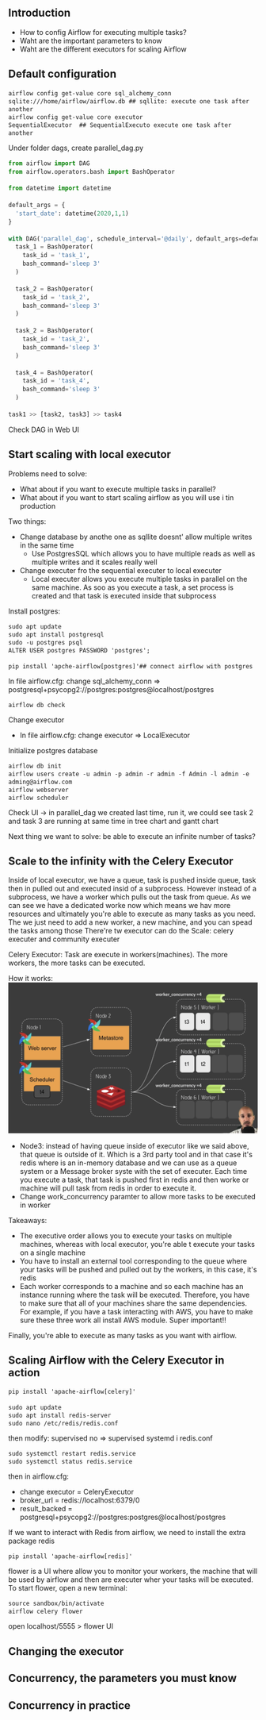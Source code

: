 ## Introduction
- How to config Airflow for executing multiple tasks?
- Waht are the important parameters to know
- Waht are the different executors for scaling Airflow

## Default configuration
```console
airflow config get-value core sql_alchemy_conn  
sqlite:///home/airflow/airflow.db ## sqllite: execute one task after another 
airflow config get-value core executor
SequentialExecutor  ## SequentialExecuto execute one task after another 
```

Under folder dags, create parallel_dag.py
```python
from airflow import DAG
from airflow.operators.bash import BashOperator

from datetime import datetime

default_args = {
  'start_date': datetime(2020,1,1)
}

with DAG('parallel_dag', schedule_interval='@daily', default_args=default_args):
  task_1 = BashOperator(
    task_id = 'task_1',
    bash_command='sleep 3'
  )
  
  task_2 = BashOperator(
    task_id = 'task_2',
    bash_command='sleep 3'
  )
  
  task_2 = BashOperator(
    task_id = 'task_2',
    bash_command='sleep 3'
  )
  
  task_4 = BashOperator(
    task_id = 'task_4',
    bash_command='sleep 3'
  )
  
task1 >> [task2, task3] >> task4
```

Check DAG in Web UI

## Start scaling with local executor
Problems need to solve:
- What about if you want to execute multiple tasks in parallel?
- What about if you want to start scaling airflow as you will use i tin production

Two things:
- Change database by anothe one as sqllite doesnt' allow multiple writes in the same time
  - Use PostgresSQL which allows you to have multiple reads as well as multiple writes and it scales really well
- Change executer fro the sequential executer to local executer
  - Local executer allows you execute multiple tasks in parallel on the same machine. As soo as you execute a task, a set process is created and that task is executed inside that subprocess

Install postgres:
```console
sudo apt update
sudo apt install postgresql
sudo -u postgres psql
ALTER USER postgres PASSWORD 'postgres';

pip install 'apche-airflow[postgres]'## connect airflow with postgres
```
In file airflow.cfg: change sql_alchemy_conn => postgresql+psycopg2://postgres:postgres@localhost/postgres

``` console
airflow db check
```

Change executor
- In file airflow.cfg: change executor => LocalExecutor

Initialize postgres database

``` console
airflow db init
airflow users create -u admin -p admin -r admin -f Admin -l admin -e adming@airflow.com
airflow webserver
airflow scheduler
```

Check UI -> in parallel_dag we created last time, run it, we could see task 2 and task 3 are running at same time in tree chart and gantt chart

Next thing we want to solve: be able to execute an infinite number of tasks?

## Scale to the infinity with the Celery Executor
Inside of local executor, we have a queue, task is pushed inside queue, task then in pulled out and executed insid of a subprocess. However instead of a subprocess, we have a worker which pulls out the task from queue. As we can see we have a dedicated worke now which means we hav more resources and ultimately you're able to execute as many tasks as you need. The we just need to add a new worker, a new machine, and you can spead the tasks among those
There're tw executor can do the Scale: celery executer and community executer

Celery Executor:
Task are execute in workers(machines). The more workers, the more tasks can be executed.

How it works:
![image](pics/celery_work.png)

- Node3: instead of having queue inside of executor like we said above, that queue is outside of it. Which is a 3rd party tool and in that case it's redis where is an in-memory database and we can use as a queue system or a Message broker syste with the set of executer. Each time you execute a task, that task is pushed first in redis and then worke or machine will pull task from redis in order to execute it. 
- Change work_concurrency paramter to allow more tasks to be executed in worker

Takeaways:
- The executive order allows you to execute your tasks on multiple machines, whereas with local executor, you're able t execute your tasks on a single machine
- You have to install an external tool corresponding to the queue where your tasks will be pushed and pulled out by the workers, in this case, it's redis
- Each worker corresponds to a machine and so each machine has an instance running where the task will be executed. Therefore, you have to make sure that all of your machines share the same dependencies. For example, if you have a task interacting with AWS, you have to make sure these three work all install AWS module. Super important!!

Finally, you're able to execute as many tasks as you want with airflow.

## Scaling Airflow with the Celery Executor in action
```console
pip install 'apache-airflow[celery]'

sudo apt update
sudo apt install redis-server
sudo nano /etc/redis/redis.conf
```
then modify: supervised no => supervised systemd i redis.conf

```console
sudo systemctl restart redis.service
sudo systemctl status redis.service
```

then in airflow.cfg:
- change executor = CeleryExecutor
- broker_url = redis://localhost:6379/0
- result_backed = postgresql+psycopg2://postgres:postgres@localhost/postgres

If we want to interact with Redis from airflow, we need to install the extra package redis
```console
pip install 'apache-airflow[redis]'
```

flower is a UI where allow you to monitor your workers, the machine that will be used by airflow and then are executer wher your tasks will be executed. To start flower, open a new terminal:
```console
source sandbox/bin/activate
airflow celery flower
```
open localhost/5555 > flower UI



## Changing the executor

## Concurrency, the parameters you must know

## Concurrency in practice


